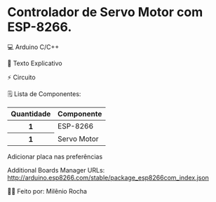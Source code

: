 # <!-- CSS only -->
<link href="https://cdn.jsdelivr.net/npm/bootstrap@5.2.3/dist/css/bootstrap.min.css" rel="stylesheet" integrity="sha384-rbsA2VBKQhggwzxH7pPCaAqO46MgnOM80zW1RWuH61DGLwZJEdK2Kadq2F9CUG65" crossorigin="anonymous">


# Controlador de Servo Motor com ESP-8266.

💻 Arduino C/C++

📄 Texto Explicativo

⚡ Circuito

🗒️ Lista de Componentes:
<table class="table table-success">
 <thead>
    <tr>
      <th scope="col">Quantidade</th>
      <th scope="col">Componente</th>
    </tr>
  </thead>
  <tr>
      <th scope="row">1</th>
      <td>ESP-8266</td>
   </tr>
    <tr>
      <th scope="row">1</th>
      <td>Servo Motor</td>
   </tr>
</table>

Adicionar placa nas preferências

Additional Boards Manager URLs: http://arduino.esp8266.com/stable/package_esp8266com_index.json


🧑‍💻 Feito por: Milênio Rocha
